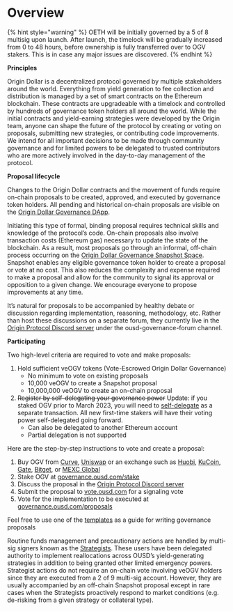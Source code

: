 # Overview

{% hint style="warning" %}
OETH will be initially governed by a 5 of 8 multisig upon launch. After launch, the timelock will be gradually increased from 0 to 48 hours, before ownership is fully transferred over to OGV stakers. This is in case any major issues are discovered.
{% endhint %}

**Principles**

Origin Dollar is a decentralized protocol governed by multiple stakeholders around the world. Everything from yield generation to fee collection and distribution is managed by a set of smart contracts on the Ethereum blockchain. These contracts are upgradeable with a timelock and controlled by hundreds of governance token holders all around the world. While the initial contracts and yield-earning strategies were developed by the Origin team, anyone can shape the future of the protocol by creating or voting on proposals, submitting new strategies, or contributing code improvements. We intend for all important decisions to be made through community governance and for limited powers to be delegated to trusted contributors who are more actively involved in the day-to-day management of the protocol.

**Proposal lifecycle**

Changes to the Origin Dollar contracts and the movement of funds require on-chain proposals to be created, approved, and executed by governance token holders. All pending and historical on-chain proposals are visible on the [Origin Dollar Governance DApp](https://governance.ousd.com).

Initiating this type of formal, binding proposal requires technical skills and knowledge of the protocol’s code. On-chain proposals also involve transaction costs (Ethereum gas) necessary to update the state of the blockchain. As a result, most proposals go through an informal, off-chain process occurring on the [Origin Dollar Governance Snapshot Space](https://vote.ousd.com). Snapshot enables any eligible governance token holder to create a proposal or vote at no cost. This also reduces the complexity and expense required to make a proposal and allow for the community to signal its approval or opposition to a given change. We encourage everyone to propose improvements at any time.

It’s natural for proposals to be accompanied by healthy debate or discussion regarding implementation, reasoning, methodology, etc. Rather than host these discussions on a separate forum, they currently live in the [Origin Protocol Discord server](https://originprotocol.com/discord) under the ousd-governance-forum channel.

**Participating**

Two high-level criteria are required to vote and make proposals:

1. Hold sufficient veOGV tokens (Vote-Escrowed Origin Dollar Governance)
   * No minimum to vote on existing proposals
   * 10,000 veOGV to create a Snapshot proposal
   * 10,000,000 veOGV to create an on-chain proposal
2. ~~Register by self-delegating your governance power~~ Update: if you staked OGV prior to March 2023, you will need to [self-delegate](https://governance.ousd.com/register-vote) as a separate transaction. All new first-time stakers will have their voting power self-delegated going forward.
   * Can also be delegated to another Ethereum account
   * Partial delegation is not supported

Here are the step-by-step instructions to vote and create a proposal:

1. Buy OGV from [Curve](https://curve.fi/#/ethereum/pools/factory-crypto-205/swap), [Uniswap](https://app.uniswap.org/#/swap?outputCurrency=0x9c354503C38481a7A7a51629142963F98eCC12D0\&chain=mainnet) or an exchange such as [Huobi](https://www.huobi.com/en-in/exchange/ogv\_usdt), [KuCoin](https://www.kucoin.com/trade/OGV-USDT), [Gate](https://gate.io/trade/OGV\_USDT), [Bitget](https://www.bitget.com/en/spot/OGVUSDT\_SPBL), or [MEXC Global](https://www.mexc.com/exchange/OGV\_USDT?inviteCode=1498J)
2. Stake OGV at [governance.ousd.com/stake](https://governance.ousd.com/stake)
3. Discuss the proposal in the [Origin Protocol Discord server](https://originprotocol.com/discord)
4. Submit the proposal to [vote.ousd.com](https://vote.ousd.com) for a signaling vote
5. Vote for the implementation to be executed at [governance.ousd.com/proposals](http://governance.ousd.com/proposals)

Feel free to use one of the [templates](../guides/governance-templates/) as a guide for writing governance proposals

Routine funds management and precautionary actions are handled by multi-sig signers known as the [Strategists](https://docs.ousd.com/governance/admin-privileges#strategist). These users have been delegated authority to implement reallocations across OUSD’s yield-generating strategies in addition to being granted other limited emergency powers. Strategist actions do not require an on-chain vote involving veOGV holders since they are executed from a 2 of 9 multi-sig account. However, they are usually accompanied by an off-chain Snapshot proposal except in rare cases when the Strategists proactively respond to market conditions (e.g. de-risking from a given strategy or collateral type).
